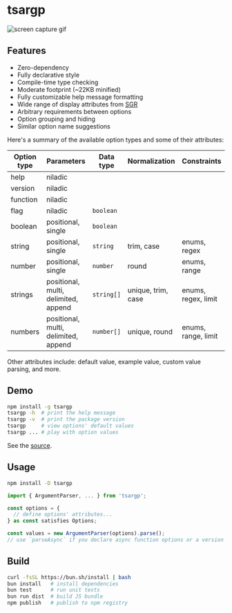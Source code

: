 # tsargp

![screen capture gif](https://drive.google.com/uc?export=view&id=1kHe1xe7zAIyZDbP4C39nZYC29L8FxQex 'screen capture gif')

## Features

- Zero-dependency
- Fully declarative style
- Compile-time type checking
- Moderate footprint (~22KB minified)
- Fully customizable help message formatting
- Wide range of display attributes from [SGR]
- Arbitrary requirements between options
- Option grouping and hiding
- Similar option name suggestions

Here's a summary of the available option types and some of their attributes:

| Option type | Parameters                           | Data type  | Normalization      | Constraints         |
| ----------- | ------------------------------------ | ---------- | ------------------ | ------------------- |
| help        | niladic                              |            |                    |                     |
| version     | niladic                              |            |                    |                     |
| function    | niladic                              |            |                    |                     |
| flag        | niladic                              | `boolean`  |                    |                     |
| boolean     | positional, single                   | `boolean`  |                    |                     |
| string      | positional, single                   | `string`   | trim, case         | enums, regex        |
| number      | positional, single                   | `number`   | round              | enums, range        |
| strings     | positional, multi, delimited, append | `string[]` | unique, trim, case | enums, regex, limit |
| numbers     | positional, multi, delimited, append | `number[]` | unique, round      | enums, range, limit |

Other attributes include: default value, example value, custom value parsing, and more.

## Demo

```sh
npm install -g tsargp
tsargp -h  # print the help message
tsargp -v  # print the package version
tsargp     # view options' default values
tsargp ... # play with option values
```

See the [source](examples/demo.options.ts).

## Usage

```sh
npm install -D tsargp
```

```ts
import { ArgumentParser, ... } from 'tsargp';

const options = {
  // define options' attributes...
} as const satisfies Options;

const values = new ArgumentParser(options).parse();
// use `parseAsync` if you declare async function options or a version option with no fixed version
```

## Build

```sh
curl -fsSL https://bun.sh/install | bash
bun install   # install dependencies
bun test      # run unit tests
bun run dist  # build JS bundle
npm publish   # publish to npm registry
```

[SGR]: https://www.wikiwand.com/en/ANSI_escape_code#SGR_(Select_Graphic_Rendition)_parameters
